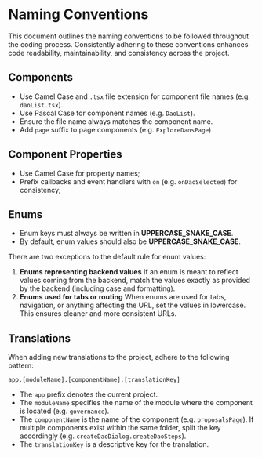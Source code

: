 # Naming Conventions

This document outlines the naming conventions to be followed throughout the coding process. Consistently adhering to
these conventions enhances code readability, maintainability, and consistency across the project.

## Components

- Use Camel Case and `.tsx` file extension for component file names (e.g. `daoList.tsx`).
- Use Pascal Case for component names (e.g. `DaoList`).
- Ensure the file name always matches the component name.
- Add `page` suffix to page components (e.g. `ExploreDaosPage`)

## Component Properties

- Use Camel Case for property names;
- Prefix callbacks and event handlers with `on` (e.g. `onDaoSelected`) for consistency;

## Enums

- Enum keys must always be written in **UPPERCASE_SNAKE_CASE**.
- By default, enum values should also be **UPPERCASE_SNAKE_CASE**.

There are two exceptions to the default rule for enum values:

1. **Enums representing backend values** If an enum is meant to reflect values coming from the backend, match the values
   exactly as provided by the backend (including case and formatting).
2. **Enums used for tabs or routing** When enums are used for tabs, navigation, or anything affecting the URL, set the
   values in lowercase. This ensures cleaner and more consistent URLs.

## Translations

When adding new translations to the project, adhere to the following pattern:

```
app.[moduleName].[componentName].[translationKey]
```

- The `app` prefix denotes the current project.
- The `moduleName` specifies the name of the module where the component is located (e.g. `governance`).
- The `componentName` is the name of the component (e.g. `proposalsPage`). If multiple components exist within the same
  folder, split the key accordingly (e.g. `createDaoDialog.createDaoSteps`).
- The `translationKey` is a descriptive key for the translation.
